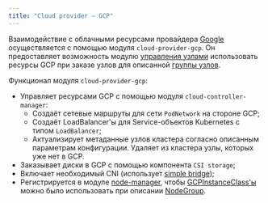 ```yaml
---
title: "Сloud provider — GCP"
---
```


Взаимодействие с облачными ресурсами провайдера [Google](https://cloud.google.com/) осуществляется с помощью модуля `cloud-provider-gcp`. Он предоставляет возможность модулю [управления узлами](../../modules/040-node-manager/) использовать ресурсы GCP при заказе узлов для описанной [группы узлов](../../modules/040-node-manager/cr.html#nodegroup).

Функционал модуля `cloud-provider-gcp`:
- Управляет ресурсами GCP с помощью модуля `cloud-controller-manager`:
    * Создаёт сетевые маршруты для сети `PodNetwork` на стороне GCP;
    * Создаёт LoadBalancer'ы для Service-объектов Kubernetes с типом `LoadBalancer`;
    * Актуализирует метаданные узлов кластера согласно описанным параметрам конфигурации. Удаляет из кластера узлы, которых уже нет в GCP.
- Заказывает диски в GCP с помощью компонента `CSI storage`;
- Включает необходимый CNI (использует [simple bridge](../../modules/035-cni-simple-bridge/));
- Регистрируется в модуле [node-manager](../../modules/040-node-manager/), чтобы [GCPInstanceClass'ы](cr.html#gcpinstanceclass) можно было использовать при описании [NodeGroup](../../modules/040-node-manager/cr.html#nodegroup).
